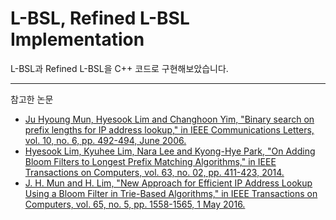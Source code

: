 # L-BSL, Refined L-BSL Implementation

L-BSL과 Refined L-BSL을 C++ 코드로 구현해보았습니다.

----
참고한 논문
- [Ju Hyoung Mun, Hyesook Lim and Changhoon Yim, "Binary search on prefix lengths for IP address lookup," in IEEE Communications Letters, vol. 10, no. 6, pp. 492-494, June 2006.](https://ieeexplore.ieee.org/abstract/document/1638626)
- [Hyesook Lim, Kyuhee Lim, Nara Lee and Kyong-Hye Park, "On Adding Bloom Filters to Longest Prefix Matching Algorithms," in IEEE Transactions on Computers, vol. 63, no. 02, pp. 411-423, 2014.](https://ieeexplore.ieee.org/abstract/document/6263242)
- [J. H. Mun and H. Lim, "New Approach for Efficient IP Address Lookup Using a Bloom Filter in Trie-Based Algorithms," in IEEE Transactions on Computers, vol. 65, no. 5, pp. 1558-1565, 1 May 2016.](https://ieeexplore.ieee.org/document/7122873)
